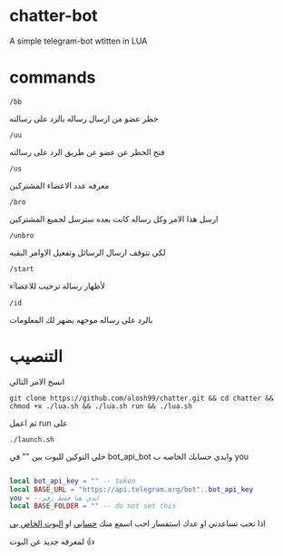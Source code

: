 # chatter-bot

A simple telegram-bot wtitten in LUA 

# commands
`/bb`

 حظر عضو من ارسال رساله بالرد على رسالته

`/uu`

فتح الحظر عن عضو عن طريق الرد على رسالته

`/us` 

معرفه عدد الاعضاء المشتركين

`/bro`

ارسل هذا الامر وكل رساله كانت بعده سترسل لجميع المشتركين

`/unbro`

لكي تتوقف ارسال الرسائل وتفعيل الاوامر البقيه

`/start`

لأظهار رساله ترحيب للاعضاٱء

`/id` 

بالرد على رساله موجهه يضهر لك المعلومات

# التنصيب


انسخ الامر التالي

```
git clone https://github.com/alosh99/chatter.git && cd chatter && chmod +x ./lua.sh && ./lua.sh run && ./lua.sh

```
ثم اعمل run على 
```
./launch.sh
```
خلي التوكين للبوت بين "" في bot_api_bot
وايدي حسابك الخاصه ب you

```lua

local bot_api_key = "" -- token
local BASE_URL = "https://api.telegram.org/bot"..bot_api_key
you = --ايدي هنا فقط رقم
local BASE_FOLDER = "" -- do not set this

```
اذا تحب تساعدني او عدك استفسار احب اسمع منك
[حسابي](telegram.me/alosh_abomer)
او 
[البوت الخاص بي](telegram.me/alosh_abomer_bot)

لمعرفه جديد عن البوت 👍

